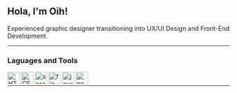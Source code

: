 ## Hola, I'm Oih!
Experienced graphic designer transitioning into UX/UI Design and Front-End Development. 
<!--Añadir alguna imagen-->

---
### Laguages and Tools
<!--
https://javascript.plainenglish.io/how-to-make-custom-language-badges-for-your-profile-using-shields-io-d2aeaf016b6b
 -->
<img align="left" alt="HTML5" height="28px" src="https://img.shields.io/badge/-html5-E34F26?logo=html5&logoColor=white&style=for-the-badge" />
<img align="left" alt="CSS3" height="28px" src="https://img.shields.io/badge/-css3-1572B6?logo=css3&logoColor=white&style=for-the-badge" />
<img align="left" alt="sass" height="28px" src="https://img.shields.io/badge/-sass-CC6699?logo=sass&logoColor=white&style=for-the-badge" />
<img align="left" alt="figma" height="28px" src="https://img.shields.io/badge/-figma-F24E1E?logo=figma&logoColor=white&style=for-the-badge" />
<img align="left" alt="javascript" height="28px" src="https://img.shields.io/badge/-javascript-F7DF1E?logo=javascript&logoColor=white&style=for-the-badge" />
<img align="left" alt="nodedotjs" height="28px" src="https://img.shields.io/badge/-node.js-5FA04E?logo=nodedotjs&logoColor=white&style=for-the-badge" />



<br/>
<hr>

<!--
**oihoihoih/oihoihoih** is a ✨ _special_ ✨ repository because its `README.md` (this file) appears on your GitHub profile.

Here are some ideas to get you started:

- 🔭 I’m currently working on ...
- 🌱 I’m currently learning ...
- 👯 I’m looking to collaborate on ...
- 🤔 I’m looking for help with ...
- 💬 Ask me about ...
- 📫 How to reach me: ...
- 😄 Pronouns: ...
- ⚡ Fun fact: ...
-->
